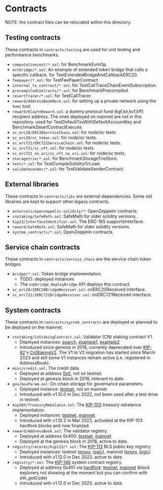 # Contracts

NOTE: the contract files can be relocated within this directory.

## Testing contracts

These contracts in `contracts/testing` are used for unit testing and performance benchmarks.

- `computationcost/*.sol`: for BenchmarkEvmOp.
- `extbridge/*.sol`: An example of extended token bridge that calls a specific callback. for TestExtendedBridgeAndCallbackERC20.
- `feepayer/*.sol`: for TestFeePayerContract.
- `internal_tx_contract/*.sol`: for TestCallTraceChainEventSubscription.
- `precompiledContracts/*.sol`: for BenchmarkPrecompiled.
- `revertTracer/*.sol`: for TestCallTracer.
- `reward/AddressBookMock.sol`: for setting up a private network using the `homi` tool.
- `reward/KlaytnReward.sol`: a dummy protocol fund (kgf,kir,kcf,kff) recipient address. The ones deployed on mainnet are not in this repository. used for TestDefaultTxsWithDefaultAccountKey and BenchmarkSmartContractExecute.
- `sc_erc20/ERC20ServiceChain.sol`: for node/sc tests.
- `sc_erc20/sc_token.sol`: for node/sc tests.
- `sc_erc721/ERC721ServiceChain.sol`: for node/sc tests.
- `sc_erc721/sc_nft.sol`: for node/sc tests.
- `sc_erc721_no_uri/sc_nft_no_uri.sol`: for node/sc tests.
- `storagetrie/*.sol`: for BenchmarkStorageTrieStore.
- `test/*.sol`: for TestCompileSolidityOrLoad.
- `validatesender/*.sol`: for TestValidateSenderContract.

## External libraries

These contracts in `contracts/libs` are external dependencies. Some old libraries are kept to support other legacy contracts.

- `externals/openzeppelin-solidity/*`: OpenZeppelin contracts.
- `cnstaking/SafeMath.sol`: SafeMath for older solidity versions.
- `kip13/InterfaceIdentifier.sol`: The ERC-165 supportsInterface.
- `reward/SafeMath.sol`: SafeMath for older solidity versions.
- `system_contracts/*.sol`: OpenZeppelin contracts.

## Service chain contracts

These contracts in `contracts/service_chain` are the service chain token bridges.

- `bridge/*.sol`: Token bridge implementation.
  - TODO: deployed instances
  - The `subbridge_deployBridge` API deploys this contract.
- `sc_erc20/IERC20BridgeReceiver.sol`: onERC20Received interface.
- `sc_erc721/IERC721BridgeReceiver.sol`: onERC721Received interface.

## System contracts

These contracts in `contracts/system_contracts` are deployed or planned to be deployed on the mainnet.

- `cnstaking/CnStakingContract.sol`: Validator (CN) staking contract V1.
  - Deployed instances: [search](https://klaytnscope.com/search/tokens-nft-account?key=CN%20V1), [example1](https://klaytnscope.com/account/0x49ee0e773da2635ba01a4f808c7f1a833a97c3d9?tabId=contractCode), [example2](https://klaytnscope.com/account/0xcaab49742bacb49b1cbe27b035cdee5efde1bb5a?tabId=txList)
  - Introduced since genesis in 2018, currently deprecated over [KIP-82](https://github.com/klaytn/kips/blob/main/KIPs/kip-82.md)'s [CnStakingV2](https://github.com/klaytn/governance-contracts-audit). The V1 to V2 migration has started since March 2023 and still some V1 instances remain active (i.e. registered in AddressBook).
- `misc/credit.sol`: The credit data.
  - Deployed at address [0x0](https://klaytnscope.com/account/0x0000000000000000000000000000000000000000?tabId=contractCode), not on testnet.
  - Deployed at genesis block in 2018, relevant to date.
- `gov/GovParam.sol`: On-chain storage for governance parameters.
  - Deployed instance: [testnet](https://baobab.klaytnscope.com/account/0x84214cec245d752a9f2faf355b59ddf7f58a6edb?tabId=contractCode), not on mainnet.
  - Introduced with v1.10.0 in Dec 2022, not been used after a test drive in testnet.
- `kip103/TreasuryRebalance.sol`: The [KIP-103](https://github.com/klaytn/kips/blob/main/KIPs/kip-103.md) treasury rebalance implementation.
  - Deployed instances: [testnet](https://baobab.klaytnscope.com/account/0xD5ad6D61Dd87EdabE2332607C328f5cc96aeCB95?tabId=contractCode), [mainnet](https://klaytnscope.com/account/0xD5ad6D61Dd87EdabE2332607C328f5cc96aeCB95?tabId=contractCode)
  - Introduced with v1.10.2 in Mar 2023, activated at the KIP-103 hardfork blocks and now finalized.
- `reward/AddressBook.sol`: The validator registry.
  - Deployed at address 0x400: [testnet](https://baobab.klaytnscope.com/account/0x0000000000000000000000000000000000000400?tabId=contractCode), [mainnet](https://klaytnscope.com/account/0x0000000000000000000000000000000000000400?tabId=contractCode)
  - Deployed at the genesis block in 2018, active to date.
- `registry/records/kip113/*.sol`: The [KIP-113](https://github.com/klaytn/kips/blob/main/KIPs/kip-113.md) BLS public key registry.
  - Deployed instances: testnet ([proxy](https://baobab.klaytnscope.com/account/0x4BEed0651C46aE5a7CB3b7737345d2ee733789e6?tabId=contractCode), [logic](https://baobab.klaytnscope.com/account/0x6751096fe72d835307d7e635aed51296948b93c5?tabId=contractCode)), mainnet ([proxy](https://klaytnscope.com/account/0x3e80e75975bdb8e04B800485DD28BebeC6d97679?tabId=contractCode), [logic](https://klaytnscope.com/account/0xb5ed8d6edd437a0d6ae828580c0aef5678d87f1a?tabId=contractCode))
  - Introduced with v1.12.0 in Dec 2023. active to date.
- `registry/*.sol`: The [KIP-146](https://github.com/klaytn/kips/blob/main/KIPs/kip-146.md) system contract registry.
  - Deployed at address 0x401 via [hardfork](../consensus/istanbul/backend/engine.go#L547): [testnet](https://baobab.klaytnfinder.io/account/0x0000000000000000000000000000000000000401), [mainnet](https://www.klaytnfinder.io/account/0x0000000000000000000000000000000000000401) (block explorers not showing at the moment but you can confirm with eth_getCode)
  - Introduced with v1.12.0 in Dec 2023. active to date.
